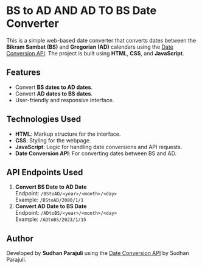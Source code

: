 BS to AD AND AD TO BS Date Converter
==================================

This is a simple web-based date converter that converts dates between the **Bikram Sambat (BS)** and **Gregorian (AD)** calendars using the [Date Conversion API](https://sudhang.pythonanywhere.com/). The project is built using **HTML**, **CSS**, and **JavaScript**.

Features
--------

*   Convert **BS dates to AD dates**.
*   Convert **AD dates to BS dates**.
*   User-friendly and responsive interface.

Technologies Used
-----------------

*   **HTML**: Markup structure for the interface.
*   **CSS**: Styling for the webpage.
*   **JavaScript**: Logic for handling date conversions and API requests.
*   **Date Conversion API**: For converting dates between BS and AD.

API Endpoints Used
------------------

1.  **Convert BS Date to AD Date**  
    Endpoint: `/BStoAD/<year>/<month>/<day>`  
    Example: `/BStoAD/2080/1/1`
2.  **Convert AD Date to BS Date**  
    Endpoint: `/ADtoBS/<year>/<month>/<day>`  
    Example: `/ADtoBS/2023/1/15`

Author
------

Developed by **Sudhan Parajuli** using the [Date Conversion API](https://sudhang.pythonanywhere.com/) by Sudhan Parajuli.
